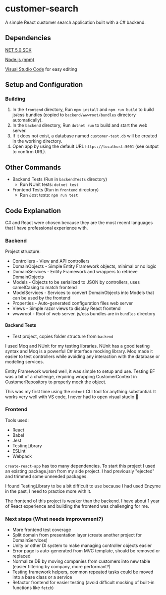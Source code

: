 # customer-search
A simple React customer search application built with a C# backend.

## Dependencies
[NET 5.0 SDK](https://dotnet.microsoft.com/download/dotnet/5.0)

[Node.js (npm)](https://nodejs.org/en/)

[Visual Studio Code](https://code.visualstudio.com/) for easy editing

## Setup and Configuration

### Building
1. In the `frontend` directory, Run `npm install` and `npm run build` to build js/css bundles (copied to `backend/wwwroot/bundles` directory automatically).
2. In the `backend` directory, Run `dotnet run` to build and start the web server.
3. If it does not exist, a database named `customer-test.db` will be created in the working directory.
4. Open app by using the default URL `https://localhost:5001` (see output to confirm URL).

## Other Commands
* Backend Tests (Run in `backendTests` directory)
  - Run NUnit tests: `dotnet test`
* Frontend Tests (Run in `frontend` directory)
  - Run Jest tests: `npm run test`

## Code Explanation
C# and React were chosen because they are the most recent languages that I have professional experience with.

### Backend
Project structure:
* Controllers - View and API controllers
* DomainObjects - Simple Entity Framework objects, minimal or no logic
* DomainServices - Entity Framework and wrappers to retrieve DomainObjects
* Models - Objects to be serialized to JSON by controllers, uses camelCasing to match frontend
* ModelServices - Services to convert DomainObjects into Models that can be used by the frontend
* Properties - Auto-generated configuration files web server
* Views - Simple razor views to display React frontend
* wwwroot - Root of web server. js/css bundles are in `bundles` directory

#### Backend Tests
* Test project, copies folder structure from `backend`

I used Moq and NUnit for my testing libraries. NUnit has a good testing syntax and Moq is a powerful C# interface mocking library.
Moq made it easier to test controllers while avoiding any interaction with the database or modeling services.

Entity Framework worked well, it was simple to setup and use. Testing EF was a bit of a challenge, requiring wrapping CustomerContext in CustomerRepository to properly mock the object.

This was my first time using the `dotnet` CLI tool for anything substantial. It works very well with VS code, I never had to open visual studio 🎉

### Frontend
Tools used:
* React
* Babel
* Jest
* TestingLibrary
* ESLint
* Webpack

`create-react-app` has too many dependencies. To start this project I used an existing package.json from my side project. I had previously "ejected" and trimmed some unneeded packages.

I found TestingLibrary to be a bit difficult to use because I had used Enzyme in the past, I need to practice more with it.

The frontend of this project is weaker than the backend. I have about 1 year of React experience and building the frontend was challenging for me.

### Next steps (What needs improvement?)
* More frontend test coverage
* Split domain from presentation layer (create another project for DomainServices)
* Unity or other DI system to make managing controller objects easier
* Error page is auto-generated from MVC template, should be removed or replaced
* Normalize DB by moving companies from customers into new table (easier filtering by company, more performant?)
* Testing framework helpers, common repeated tasks could be moved into a base class or a service
* Refactor frontend for easier testing (avoid difficult mocking of built-in functions like `fetch`)
